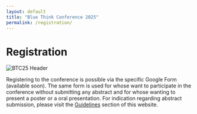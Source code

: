 ```yaml
---
layout: default
title: "Blue Think Conference 2025"
permalink: /registration/
---
```


# Registration

![BTC25 Header](https://github.com/phdcommitee/btc2025/main/assets/images/BTC25_Header.png)

Registering to the conference is possible via the specific Google Form (available soon).
The same form is used for whose want to participate in the conference without submitting any abstract and for whose wanting to present a poster or a oral presentation.
For indication regarding abstract submission, please visit the [Guidelines](https://phdcommitee.github.io/btc2025/guidelines/) section of this website.

